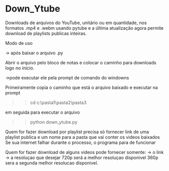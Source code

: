 # Down_Ytube
Downloads de arquivos do YouTube, unitário ou em quantidade, nos formatos .mp4 e .webm usando pytube
e a última atualização agora permite download de playlists publicas inteiras.

Modo de uso

-> após baixar o arquivo .py

Abrir o arquivo pelo bloco de notas e colocar o caminho para downloads logo no inicio.

->pode executar ele pela prompt de comando do windowns

Primeiramente copia o caminho que está o arquivo baixado e executar na prompt

>>cd c:\pasta1\pasta2\pasta3

em seguida para executar o arquivo

>>python down_ytube.py

Quem for fazer download por playlist precisa só fornecer link de uma playlist publica e um nome para a pasta que vai conter os videos baixados
Se sua internet falhar durante o processo, o programa para de funcionar

Quem for fazer download de alguns videos pode fornecer somente:
-> o link
-> a resoluçao que desejar 720p será a melhor resoluçao disponivel
360p sera a segunda melhor resolucao disponivel.
